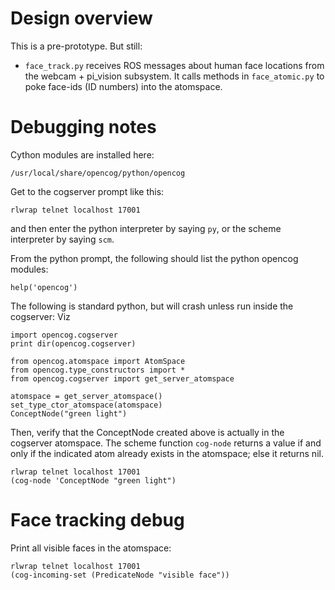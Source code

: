 
Design overview
===============
This is a pre-prototype.  But still:

* `face_track.py` receives ROS messages about human face locations
  from the webcam + pi_vision subsystem.  It calls methods in
  `face_atomic.py` to poke face-ids (ID numbers) into the atomspace.



Debugging notes
===============

Cython modules are installed here:
```
/usr/local/share/opencog/python/opencog
```

Get to the cogserver prompt like this:
```
rlwrap telnet localhost 17001
```
and then enter the python interpreter by saying `py`, or the scheme
interpreter by saying `scm`.

From the python prompt, the following should list the python
opencog modules:
```
help('opencog')
```

The following is standard python, but will crash unless run inside
the cogserver: Viz
```
import opencog.cogserver
print dir(opencog.cogserver)

from opencog.atomspace import AtomSpace
from opencog.type_constructors import *
from opencog.cogserver import get_server_atomspace

atomspace = get_server_atomspace()
set_type_ctor_atomspace(atomspace)
ConceptNode("green light")
```
Then, verify that the ConceptNode created above is actually in the
cogserver atomspace. The scheme function `cog-node` returns a value
if and only if the indicated atom already exists in the atomspace;
else it returns nil.

```
rlwrap telnet localhost 17001
(cog-node 'ConceptNode "green light")
```

Face tracking debug
===================
Print all visible faces in the atomspace:

```
rlwrap telnet localhost 17001
(cog-incoming-set (PredicateNode "visible face"))
```
